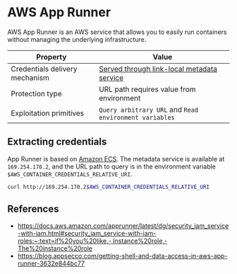 # AWS App Runner

AWS App Runner is an AWS service that allows you to easily run containers without managing the underlying infrastructure.

| Property      | Value                          |
| ----------- | ------------------------------------ |
| Credentials delivery mechanism       | [Served through link-local metadata service](../types.md#served-through-link-local-metadata-service)  |
| Protection type       | URL path requires value from environment |
| Exploitation primitives    | `Query arbitrary URL` and `Read environment variables` |


## Extracting credentials

App Runner is based on [Amazon ECS](./ecs.md). The metadata service is available at `169.254.170.2`, and the URL path to query is in the environment variable `$AWS_CONTAINER_CREDENTIALS_RELATIVE_URI`.

```bash
curl http://169.254.170.2$AWS_CONTAINER_CREDENTIALS_RELATIVE_URI
```

## References

- https://docs.aws.amazon.com/apprunner/latest/dg/security_iam_service-with-iam.html#security_iam_service-with-iam-roles:~:text=if%20you%20like.-,Instance%20role,-The%20instance%20role
- https://blog.appsecco.com/getting-shell-and-data-access-in-aws-app-runner-3632e844bc77